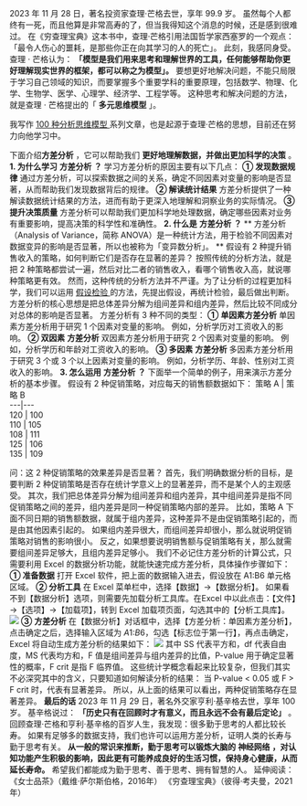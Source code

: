 2023 年 11 月 28 日，著名投资家查理·芒格去世，享年 99.9 岁。
虽然每个人都终有一死，而且他算是非常高寿的了，但当我得知这个消息的时候，还是感到很难过。
在《穷查理宝典》这本书中，查理·芒格引用法国哲学家西塞罗的一个观点：「最令人伤心的噩耗，是那些你正在向其学习的人的死亡」。  此刻，我感同身受。  查理 ·
芒格认为： **「模型是我们用来思考和理解世界的工具，任何能够帮助你更好理解现实世界的框架，都可以称之为模型」。**
要想更好地解决问题，不能只局限于学习自己领域的知识，而要掌握多个重要学科的重要原理，包括数学、物理、化学、生物学、医学、心理学、经济学、工程学等。
这种思考和解决问题的方法，就是查理 · 芒格提出的「 **多元思维模型** 」。  

我写作  [ 100 种分析思维模型
](https://mp.weixin.qq.com/mp/appmsgalbum?__biz=MzA4ODE2OTIxMw==&action=getalbum&album_id=1701638273011351554#wechat_redirect)
系列文章，也是起源于查理·芒格的思想，目前还在努力向他学习中。  

下面介绍**方差分析** ，它可以帮助我们 **更好地理解数据，并做出更加科学的决策** 。  **1\. 为什么学习** **方差分析**
**？** 学习方差分析的原因主要有以下几点：  **① 发现数据规律**
通过方差分析，可以探索数据之间的关系，确定不同因素对变量的影响是否显著，从而帮助我们发现数据背后的规律。  **② 解读统计结果**
方差分析提供了一种解读数据统计结果的方法，进而有助于更深入地理解和洞察业务的实际情况。  **③ 提升决策质量**
方差分析可以帮助我们更加科学地处理数据，确定哪些因素对业务有重要影响，提高决策的科学性和准确性。  **2\. 什么是** **方差分析** **？**
** 方差分析（Analysis of Variance，简称
ANOVA）是一种统计方法，用于检验不同因素对数据变异的影响是否显著，所以也被称为「变异数分析」。  ** 假设有 2
种提升销售收入的策略，如何判断它们是否存在显著的差异？  按照传统的分析方法，就是把 2
种策略都尝试一遍，然后对比二者的销售收入，看哪个销售收入高，就说哪种策略更有效。  然而，这种传统的分析方法并不严谨。为了让分析的过程更加科学，我们可以运用
[ 假设检验
](https://mp.weixin.qq.com/s?__biz=MzA4ODE2OTIxMw==&mid=2653478244&idx=1&sn=691c8217e968c942e8a9a3ea4e5ad730&scene=21#wechat_redirect)
的方法，先提出假设，再统计检验，最后做出判断。  方差分析的核心思想是把总体差异分解为组间差异和组内差异，然后比较不同成分对总体的影响是否显著。
方差分析有 3 种不同的类型：  **①** **单因素方差分析** 单因素方差分析用于研究 1 个因素对变量的影响。  例如，分析学历对工资收入的影响。
**② 双因素** **方差分析** 双因素方差分析用于研究 2 个因素对变量的影响。  例如，分析学历和年龄对工资收入的影响。  **③ 多因素**
**方差分析** 多因素方差分析用于研究 3 个或 3 个以上因素对变量的影响。  例如，分析学历、年龄、性别对工资收入的影响。  **3\. 怎么运用**
**方差分析** **？** 下面举一个简单的例子，用来演示方差分析的基本步骤。  假设有 2 种促销策略，对应每天的销售额数据如下：  策略 A  |
策略 B  
---|---  
120  |  100  
110  |  105  
108  |  111  
125  |  106  
135  |  109  
  
问：这 2 种促销策略的效果差异是否显著？  首先，我们明确数据分析的目标，是要判断 2 种促销策略是否存在统计学意义上的显著差异，而不是某个人的主观感受。
其次，我们把总体差异分解为组间差异和组内差异，其中组间差异是指不同促销策略之间的差异，组内差异是同一种促销策略内部的差异。  比如，策略 A
下面不同日期的销售额数据，就属于组内差异，这种差异不是由促销策略引起的，而是由其他因素引起的。
如果组内差异很大，而组间差异却很小，那么就说明促销策略对销售的影响很小。
反之，如果想要说明销售额与促销策略有关，那么就需要组间差异足够大，且组内差异足够小。  我们不必记住方差分析的计算公式，只需要利用 Excel
的数据分析功能，就能快速完成方差分析，具体操作步骤如下：  **① 准备数据** 打开 Excel 软件，把上面的数据输入进去，假设放在 A1:B6
单元格区域。  **② 分析工具** 在 Excel 菜单栏中，选择【数据】→【数据分析】。
如果看不到【数据分析】选项，则需要先加载分析工具库。在Excel 中以此点击：【文件】→【选项】→【加载项】，转到 Excel
加载项页面，勾选其中的【分析工具库】。
![](https://mmbiz.qpic.cn/mmbiz_png/giaycic3UNwo0ayEgt6xJ1Aibop6BzTItmr1NdOHfHu3rLkniambTeTwbKDyzvXK5GRN27frrJty2ebhQ6VsIXsLtQ/640?wx_fmt=png&from=appmsg)
**③** **方差分析** 在【数据分析】对话框中，选择【方差分析：单因素方差分析】，点击确定之后，选择输入区域为
$A$1:$B$6，勾选【标志位于第一行】，再点击确定，Excel 将自动生成方差分析的结果如下：
![](https://mmbiz.qpic.cn/mmbiz_png/giaycic3UNwo0ayEgt6xJ1Aibop6BzTItmr0StAPSMlCibvbaHkeica6LzyKRWiau5Mic4UeOwEERatEloYic9Cnte1z6Q/640?wx_fmt=png&from=appmsg)
其中 SS 代表平方和，df 代表自由度，MS 代表均方和，F 值是组间差异与组内差异的比值，P-value 用于确定显著性的概率，F crit 是指 F
临界值。  这些统计学概念看起来比较复杂，但我们其实不必深究其中的含义，只要知道如何解读分析的结果：  当 P-value < 0.05 或 F > F
crit 时，代表有显著差异。  所以，从上面的结果可以看出，两种促销策略存在显著差异。  **最后的话** 2023 年 11 月 29
日，著名外交家亨利·基辛格去世，享年 100 岁。  基辛格说过： **「历史只有在回顾时才有意义，而且永远不会有最后定论」** 。
回顾查理·芒格和亨利·基辛格的百岁人生，我发现：很多勤于思考的人都比较长寿。
如果有足够多的数据支持，我们也许可以运用方差分析，证明人类的长寿与勤于思考有关。  **从一般的常识来推断，勤于思考可以锻炼大脑的** **神经网络**
**，对认知功能产生积极的影响，因此更有可能养成良好的生活习惯，保持身心健康，从而延长寿命。** 希望我们都能成为勤于思考、善于思考、拥有智慧的人。
延伸阅读：  
《女士品茶》（戴维·萨尔斯伯格，2016年） 
 《穷查理宝典》（彼得·考夫曼，2021年） 